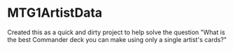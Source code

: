 # MTG1ArtistData

Created this as a quick and dirty project to help solve the question "What is the best Commander deck you can make using only a single artist's cards?"
